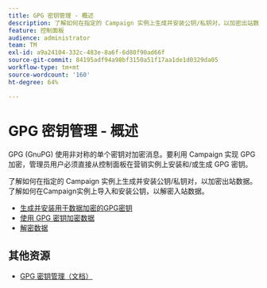 ```yaml
---
title: GPG 密钥管理 - 概述
description: 了解如何在指定的 Campaign 实例上生成并安装公钥/私钥对，以加密出站数据。了解如何在Campaign实例上导入和安装公钥，以解密入站数据。
feature: 控制面板
audience: administrator
team: TM
exl-id: a9a24104-332c-483e-8a6f-6d80f90ad66f
source-git-commit: 84195adf94a98bf3150a51f17aa1de1d0329da05
workflow-type: tm+mt
source-wordcount: '160'
ht-degree: 64%

---
```


# GPG 密钥管理 - 概述

GPG (GnuPG) 使用非对称的单个密钥对加密消息。要利用 Campaign 实现 GPG 加密，管理员用户必须直接从控制面板在营销实例上安装和/或生成 GPG 密钥。

了解如何在指定的 Campaign 实例上生成并安装公钥/私钥对，以加密出站数据。了解如何在Campaign实例上导入和安装公钥，以解密入站数据。

* [生成并安装用于数据加密的GPG密钥](./generating-and-installing-gpg-keys-for-data-encryption.md)
* [使用 GPG 密钥加密数据](./using-a-gpg-key-to-encrypt-data.md)
* [解密数据](./decrypting-data.md)

## 其他资源

* [GPG 密钥管理（文档）](https://experienceleague.adobe.com/docs/control-panel/using/instances-settings/gpg-keys-management.html?lang=en)
